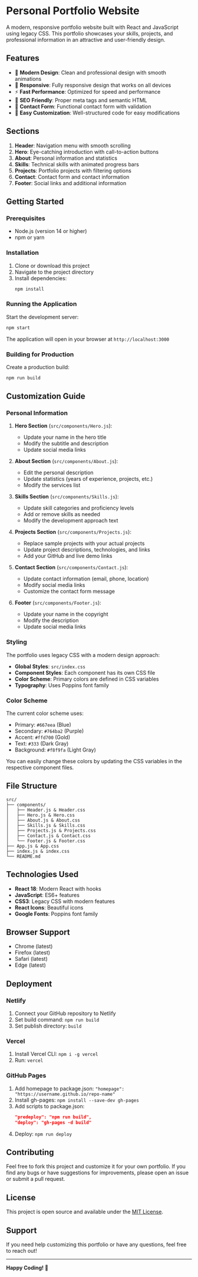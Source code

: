 # Personal Portfolio Website

A modern, responsive portfolio website built with React and JavaScript using legacy CSS. This portfolio showcases your skills, projects, and professional information in an attractive and user-friendly design.

## Features

- 🎨 **Modern Design**: Clean and professional design with smooth animations
- 📱 **Responsive**: Fully responsive design that works on all devices
- ⚡ **Fast Performance**: Optimized for speed and performance
- 🎯 **SEO Friendly**: Proper meta tags and semantic HTML
- 📧 **Contact Form**: Functional contact form with validation
- 🔧 **Easy Customization**: Well-structured code for easy modifications

## Sections

1. **Header**: Navigation menu with smooth scrolling
2. **Hero**: Eye-catching introduction with call-to-action buttons
3. **About**: Personal information and statistics
4. **Skills**: Technical skills with animated progress bars
5. **Projects**: Portfolio projects with filtering options
6. **Contact**: Contact form and contact information
7. **Footer**: Social links and additional information

## Getting Started

### Prerequisites

- Node.js (version 14 or higher)
- npm or yarn

### Installation

1. Clone or download this project
2. Navigate to the project directory
3. Install dependencies:
   ```bash
   npm install
   ```

### Running the Application

Start the development server:
```bash
npm start
```

The application will open in your browser at `http://localhost:3000`

### Building for Production

Create a production build:
```bash
npm run build
```

## Customization Guide

### Personal Information

1. **Hero Section** (`src/components/Hero.js`):
   - Update your name in the hero title
   - Modify the subtitle and description
   - Update social media links

2. **About Section** (`src/components/About.js`):
   - Edit the personal description
   - Update statistics (years of experience, projects, etc.)
   - Modify the services list

3. **Skills Section** (`src/components/Skills.js`):
   - Update skill categories and proficiency levels
   - Add or remove skills as needed
   - Modify the development approach text

4. **Projects Section** (`src/components/Projects.js`):
   - Replace sample projects with your actual projects
   - Update project descriptions, technologies, and links
   - Add your GitHub and live demo links

5. **Contact Section** (`src/components/Contact.js`):
   - Update contact information (email, phone, location)
   - Modify social media links
   - Customize the contact form message

6. **Footer** (`src/components/Footer.js`):
   - Update your name in the copyright
   - Modify the description
   - Update social media links

### Styling

The portfolio uses legacy CSS with a modern design approach:

- **Global Styles**: `src/index.css`
- **Component Styles**: Each component has its own CSS file
- **Color Scheme**: Primary colors are defined in CSS variables
- **Typography**: Uses Poppins font family

### Color Scheme

The current color scheme uses:
- Primary: `#667eea` (Blue)
- Secondary: `#764ba2` (Purple)
- Accent: `#ffd700` (Gold)
- Text: `#333` (Dark Gray)
- Background: `#f8f9fa` (Light Gray)

You can easily change these colors by updating the CSS variables in the respective component files.

## File Structure

```
src/
├── components/
│   ├── Header.js & Header.css
│   ├── Hero.js & Hero.css
│   ├── About.js & About.css
│   ├── Skills.js & Skills.css
│   ├── Projects.js & Projects.css
│   ├── Contact.js & Contact.css
│   └── Footer.js & Footer.css
├── App.js & App.css
├── index.js & index.css
└── README.md
```

## Technologies Used

- **React 18**: Modern React with hooks
- **JavaScript**: ES6+ features
- **CSS3**: Legacy CSS with modern features
- **React Icons**: Beautiful icons
- **Google Fonts**: Poppins font family

## Browser Support

- Chrome (latest)
- Firefox (latest)
- Safari (latest)
- Edge (latest)

## Deployment

### Netlify
1. Connect your GitHub repository to Netlify
2. Set build command: `npm run build`
3. Set publish directory: `build`

### Vercel
1. Install Vercel CLI: `npm i -g vercel`
2. Run: `vercel`

### GitHub Pages
1. Add homepage to package.json: `"homepage": "https://username.github.io/repo-name"`
2. Install gh-pages: `npm install --save-dev gh-pages`
3. Add scripts to package.json:
   ```json
   "predeploy": "npm run build",
   "deploy": "gh-pages -d build"
   ```
4. Deploy: `npm run deploy`

## Contributing

Feel free to fork this project and customize it for your own portfolio. If you find any bugs or have suggestions for improvements, please open an issue or submit a pull request.

## License

This project is open source and available under the [MIT License](LICENSE).

## Support

If you need help customizing this portfolio or have any questions, feel free to reach out!

---

**Happy Coding! 🚀** 
